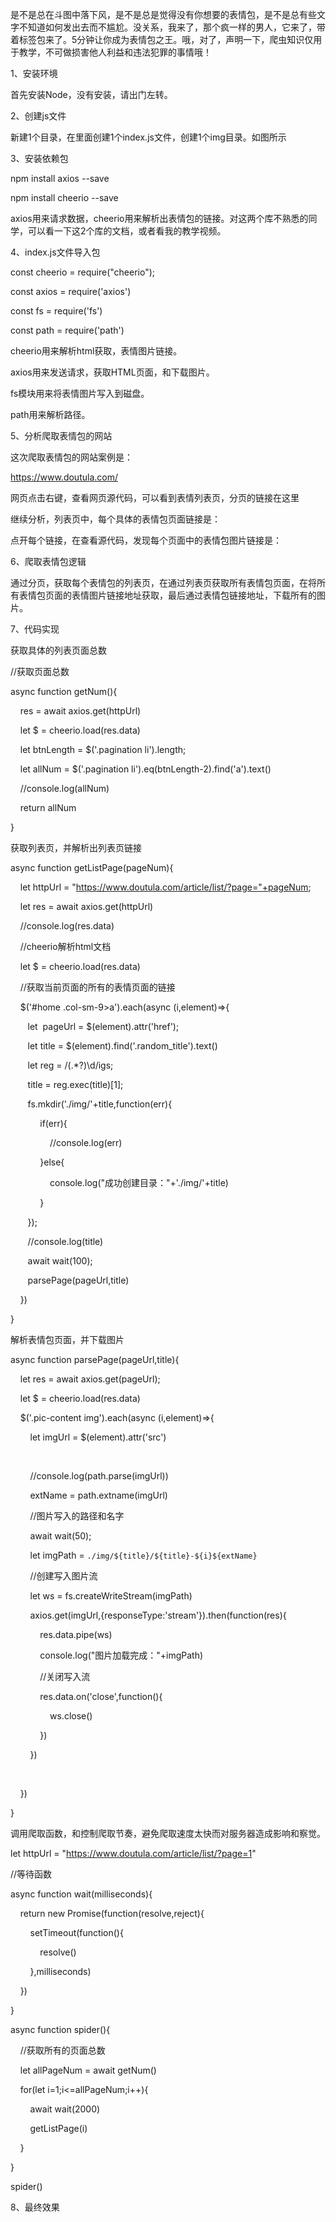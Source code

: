 是不是总在斗图中落下风，是不是总是觉得没有你想要的表情包，是不是总有些文字不知道如何发出去而不尴尬。没关系，我来了，那个疯一样的男人，它来了，带着标签包来了。5分钟让你成为表情包之王。哦，对了，声明一下，爬虫知识仅用于教学，不可做损害他人利益和违法犯罪的事情哦！

1、安装环境

首先安装Node，没有安装，请出门左转。

2、创建js文件

新建1个目录，在里面创建1个index.js文件，创建1个img目录。如图所示

3、安装依赖包

npm install axios --save

npm install cheerio --save

axios用来请求数据，cheerio用来解析出表情包的链接。对这两个库不熟悉的同学，可以看一下这2个库的文档，或者看我的教学视频。

4、index.js文件导入包

const cheerio = require("cheerio");

const axios = require('axios')

const fs = require('fs')

const path = require('path')

cheerio用来解析html获取，表情图片链接。

axios用来发送请求，获取HTML页面，和下载图片。

fs模块用来将表情图片写入到磁盘。

path用来解析路径。

5、分析爬取表情包的网站

这次爬取表情包的网站案例是：

https://www.doutula.com/

网页点击右键，查看网页源代码，可以看到表情列表页，分页的链接在这里

继续分析，列表页中，每个具体的表情包页面链接是：

点开每个链接，在查看源代码，发现每个页面中的表情包图片链接是：

6、爬取表情包逻辑

通过分页，获取每个表情包的列表页，在通过列表页获取所有表情包页面，在将所有表情包页面的表情图片链接地址获取，最后通过表情包链接地址，下载所有的图片。

7、代码实现

获取具体的列表页面总数

//获取页面总数

async function getNum(){

    res = await axios.get(httpUrl)

    let $ = cheerio.load(res.data)

    let btnLength = $('.pagination li').length;

    let allNum = $('.pagination li').eq(btnLength-2).find('a').text()

    //console.log(allNum)

    return allNum

} 

获取列表页，并解析出列表页链接

async function getListPage(pageNum){

    let httpUrl = "https://www.doutula.com/article/list/?page="+pageNum;

    let res = await axios.get(httpUrl)

    //console.log(res.data)

    //cheerio解析html文档

    let $ = cheerio.load(res.data)

    //获取当前页面的所有的表情页面的链接

    $('#home .col-sm-9>a').each(async (i,element)=>{

       let  pageUrl = $(element).attr('href');

       let title = $(element).find('.random_title').text()

       let reg = /(.*?)\d/igs;

       title = reg.exec(title)[1];

       fs.mkdir('./img/'+title,function(err){

            if(err){

                //console.log(err)

            }else{

                console.log("成功创建目录："+'./img/'+title)

            }

       });

       //console.log(title)

       await wait(100);

       parsePage(pageUrl,title)

    })

}

解析表情包页面，并下载图片

async function parsePage(pageUrl,title){

    let res = await axios.get(pageUrl);

    let $ = cheerio.load(res.data)

    $('.pic-content img').each(async (i,element)=>{

        let imgUrl = $(element).attr('src')

       

        //console.log(path.parse(imgUrl))

        extName = path.extname(imgUrl)

        //图片写入的路径和名字

        await wait(50);

        let imgPath = `./img/${title}/${title}-${i}${extName}`

        //创建写入图片流

        let ws = fs.createWriteStream(imgPath)

        axios.get(imgUrl,{responseType:'stream'}).then(function(res){

            res.data.pipe(ws)

            console.log("图片加载完成："+imgPath)

            //关闭写入流

            res.data.on('close',function(){

                ws.close()

            })

        })

        

    })

}

调用爬取函数，和控制爬取节奏，避免爬取速度太快而对服务器造成影响和察觉。

let httpUrl = "https://www.doutula.com/article/list/?page=1"

//等待函数

async function wait(milliseconds){

    return new Promise(function(resolve,reject){

        setTimeout(function(){

            resolve()

        },milliseconds)

    })

}

async function spider(){

    //获取所有的页面总数

    let allPageNum = await getNum()

    for(let i=1;i<=allPageNum;i++){

        await wait(2000)

        getListPage(i)

    }

}

spider()

8、最终效果

